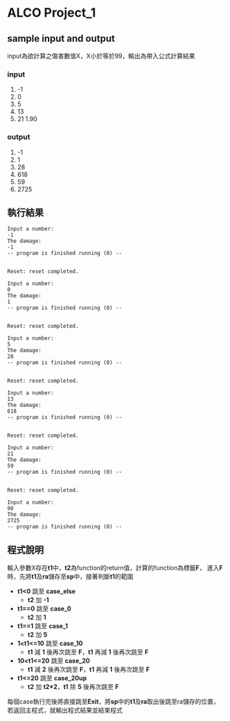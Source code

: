 # ALCO Project_1
## sample input and output 

input為欲計算之傷害數值X，X小於等於99，輸出為帶入公式計算結果

### input
1. -1
1. 0
1. 5
1. 13
1. 21
1.90

### output
1. -1
1. 1
1. 28
1. 618
1. 59
1. 2725

## 執行結果

```
Input a number:
-1
The damage:
-1
-- program is finished running (0) --


Reset: reset completed.

Input a number:
0
The damage:
1
-- program is finished running (0) --


Reset: reset completed.

Input a number:
5
The damage:
28
-- program is finished running (0) --


Reset: reset completed.

Input a number:
13
The damage:
618
-- program is finished running (0) --


Reset: reset completed.

Input a number:
21
The damage:
59
-- program is finished running (0) --


Reset: reset completed.

Input a number:
90
The damage:
2725
-- program is finished running (0) --
```

## 程式說明

輸入參數X存在**t1**中，**t2**為function的return值，計算的function為標籤**F**，
進入**F**時，先將**t1**及**ra**儲存至**sp**中，接著判斷**t1**的範圍

* **t1<0** 跳至 **case_else**
    * **t2** 加 **-1**
* **t1==0** 跳至 **case_0**
    * **t2** 加 **1**
* **t1==1** 跳至 **case_1**
    * **t2** 加 **5**
* **1<t1<=10** 跳至 **case_10**
    * **t1** 減 **1** 後再次跳至 **F**，**t1** 再減 **1** 後再次跳至 **F**
* **10<t1<=20** 跳至 **case_20**
    * **t1** 減 **2** 後再次跳至 **F**，**t1** 再減 **1** 後再次跳至 **F**
* **t1<=20** 跳至 **case_20up**
    * **t2** 加 **t2\*2**，**t1** 除 **5** 後再次跳至 **F**

每個case執行完後將直接跳至**Exit**，將**sp**中的**t1**及**ra**取出後跳至ra儲存的位置，
若返回主程式，就輸出程式結果並結束程式
